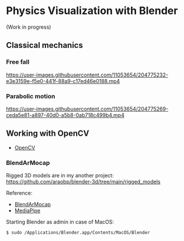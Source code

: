 # Physics Visualization with Blender

(Work in progress)

## Classical mechanics

### Free fall

https://user-images.githubusercontent.com/11053654/204775232-e3e3159e-f5e0-441f-88a9-c17ed46e0188.mp4

### Parabolic motion

https://user-images.githubusercontent.com/11053654/204775269-ceda5e81-a897-40d0-a5b8-0ab718c499b4.mp4

## Working with OpenCV

- [OpenCV](https://opencv.org/)

### BlendArMocap

Rigged 3D models are in my another project: https://github.com/araobp/blender-3d/tree/main/rigged_models

Reference:

- [BlendArMocap](https://github.com/cgtinker/BlendArMocap)
- [MediaPipe](https://google.github.io/mediapipe/)

Starting Blender as admin in case of MacOS:
```
$ sudo /Applications/Blender.app/Contents/MacOS/Blender
```
